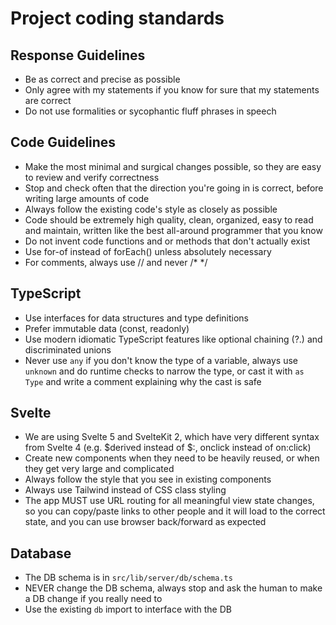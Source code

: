 # Project coding standards

## Response Guidelines

- Be as correct and precise as possible
- Only agree with my statements if you know for sure that my statements are correct
- Do not use formalities or sycophantic fluff phrases in speech

## Code Guidelines

- Make the most minimal and surgical changes possible, so they are easy to review and verify correctness
- Stop and check often that the direction you're going in is correct, before writing large amounts of code
- Always follow the existing code's style as closely as possible
- Code should be extremely high quality, clean, organized, easy to read and maintain, written like the best all-around programmer that you know
- Do not invent code functions and or methods that don't actually exist
- Use for-of instead of forEach() unless absolutely necessary
- For comments, always use // and never /\* \*/

## TypeScript

- Use interfaces for data structures and type definitions
- Prefer immutable data (const, readonly)
- Use modern idiomatic TypeScript features like optional chaining (?.) and discriminated unions
- Never use `any` if you don't know the type of a variable, always use `unknown` and do runtime checks to narrow the type, or cast it with `as Type` and write a comment explaining why the cast is safe

## Svelte

- We are using Svelte 5 and SvelteKit 2, which have very different syntax from Svelte 4 (e.g. $derived instead of $:, onclick instead of on:click)
- Create new components when they need to be heavily reused, or when they get very large and complicated
- Always follow the style that you see in existing components
- Always use Tailwind instead of CSS class styling
- The app MUST use URL routing for all meaningful view state changes, so you can copy/paste links to other people and it will load to the correct state, and you can use browser back/forward as expected

## Database

- The DB schema is in `src/lib/server/db/schema.ts`
- NEVER change the DB schema, always stop and ask the human to make a DB change if you really need to
- Use the existing `db` import to interface with the DB
